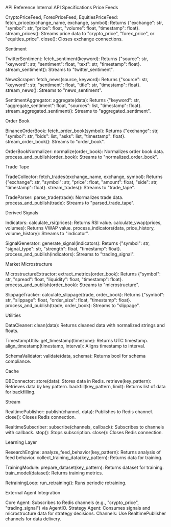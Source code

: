 API Reference
Internal API Specifications
Price Feeds

CryptoPriceFeed, ForexPriceFeed, EquitiesPriceFeed:
fetch_price(exchange_name, exchange, symbol): Returns {"exchange": str, "symbol": str, "price": float, "volume": float, "timestamp": float}.
stream_prices(): Streams price data to "crypto_price", "forex_price", or "equities_price".
close(): Closes exchange connections.



Sentiment

TwitterSentiment:
fetch_sentiment(keyword): Returns {"source": str, "keyword": str, "sentiment": float, "text": str, "timestamp": float}.
stream_sentiment(): Streams to "twitter_sentiment".


NewsScraper:
fetch_news(source, keyword): Returns {"source": str, "keyword": str, "sentiment": float, "title": str, "timestamp": float}.
stream_news(): Streams to "news_sentiment".


SentimentAggregator:
aggregate(data): Returns {"keyword": str, "aggregate_sentiment": float, "sources": list, "timestamp": float}.
stream_aggregated_sentiment(): Streams to "aggregated_sentiment".



Order Book

BinanceOrderBook:
fetch_order_book(symbol): Returns {"exchange": str, "symbol": str, "bids": list, "asks": list, "timestamp": float}.
stream_order_book(): Streams to "order_book".


OrderBookNormalizer:
normalize(order_book): Normalizes order book data.
process_and_publish(order_book): Streams to "normalized_order_book".



Trade Tape

TradeCollector:
fetch_trades(exchange_name, exchange, symbol): Returns {"exchange": str, "symbol": str, "price": float, "amount": float, "side": str, "timestamp": float}.
stream_trades(): Streams to "trade_tape".


TradeParser:
parse_trade(trade): Normalizes trade data.
process_and_publish(trade): Streams to "parsed_trade_tape".



Derived Signals

Indicators:
calculate_rsi(prices): Returns RSI value.
calculate_vwap(prices, volumes): Returns VWAP value.
process_indicators(data, price_history, volume_history): Streams to "indicator".


SignalGenerator:
generate_signal(indicators): Returns {"symbol": str, "signal_type": str, "strength": float, "timestamp": float}.
process_and_publish(indicators): Streams to "trading_signal".



Market Microstructure

MicrostructureExtractor:
extract_metrics(order_book): Returns {"symbol": str, "spread": float, "liquidity": float, "timestamp": float}.
process_and_publish(order_book): Streams to "microstructure".


SlippageTracker:
calculate_slippage(trade, order_book): Returns {"symbol": str, "slippage": float, "order_size": float, "timestamp": float}.
process_and_publish(trade, order_book): Streams to "slippage".



Utilities

DataCleaner:
clean(data): Returns cleaned data with normalized strings and floats.


TimestampUtils:
get_timestamp(timezone): Returns UTC timestamp.
align_timestamp(timestamp, interval): Aligns timestamp to interval.


SchemaValidator:
validate(data, schema): Returns bool for schema compliance.



Cache

DBConnector:
store(data): Stores data in Redis.
retrieve(key_pattern): Retrieves data by key pattern.
backfill(key_pattern, limit): Returns list of data for backfilling.



Stream

RealtimePublisher:
publish(channel, data): Publishes to Redis channel.
close(): Closes Redis connection.


RealtimeSubscriber:
subscribe(channels, callback): Subscribes to channels with callback.
stop(): Stops subscription.
close(): Closes Redis connection.



Learning Layer

ResearchEngine:
analyze_feed_behavior(key_pattern): Returns analysis of feed behavior.
collect_training_data(key_pattern): Returns data for training.


TrainingModule:
prepare_dataset(key_pattern): Returns dataset for training.
train_model(dataset): Returns training metrics.


RetrainingLoop:
run_retraining(): Runs periodic retraining.



External Agent Integration

Core Agent: Subscribes to Redis channels (e.g., "crypto_price", "trading_signal") via AgentIO.
Strategy Agent: Consumes signals and microstructure data for strategy decisions.
Channels: Use RealtimePublisher channels for data delivery.
